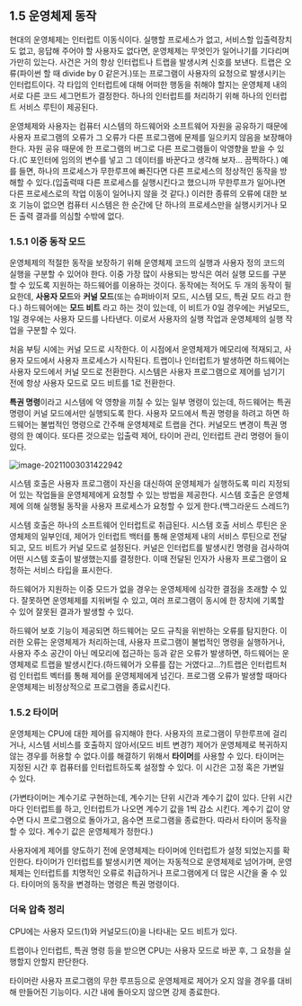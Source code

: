 ## 1.5 운영체제 동작

현대의 운영체제는 인터럽트 이동식이다. 실행할 프로세스가 없고, 서비스할 입출력장치도 없고, 응답해 주어야 할 사용자도 없다면, 운영체제는 무엇인가 일어나기를 기다리며 가만히 있는다. 사건은 거의 항상 인터럽트나 트랩을 발생시켜 신호를 보낸다. 트랩은 오류(파이썬 할 때 divide by 0 같은거.)또는 프로그램이 사용자의 요청으로 발생시키는 인터럽트이다. 각 타입의 인터럽트에 대해 어떠한 행동을 취해야 할지는 운영체제 내의 서로 다른 코드 세그먼트가 결정한다. 하나의 인터럽트를 처리하기 위해 하나의 인터럽트 서비스 루틴이 제공된다.

운영체제와 사용자는 컴퓨터 시스템의 하드웨어와 소프트웨어 자원을 공유하기 때문에 사용자 프로그램의 오류가 그 오류가 다른 프로그램에 문제를 일으키지 않음을 보장해야 한다. 자원 공유 때문에 한 프로그램의 버그로 다른 프로그램들이 악영향을 받을 수 있다.(C 포인터에 임의의 변수를 넣고 그 데이터를 바꾼다고 생각해 보자... 끔찍하다.) 예를 들면, 하나의 프로세스가 무한루프에 빠진다면 다른 프로세스의 정상적인 동작을 방해할 수 있다.(입출력때 다른 프로세스를 실행시킨다고 했으니까 무한루프가 일어나면 다른 프로세스로의 작업 이동이 일어나지 않을 것 같다.) 이러한 종류의 오류에 대한 보호 기능이 없으면 컴퓨터 시스템은 한 순간에 단 하나의 프로세스만을 실행시키거나 모든 출력 결과를 의심할 수밖에 없다.

### 1.5.1 이중 동작 모드

운영체제의 적절한 동작을 보장하기 위해 운영체제 코드의 실행과 사용자 정의 코드의 실행을 구분할 수 있어야 한다. 이중 가장 많이 사용되는 방식은 여러 실행 모드를 구분할 수 있도록 지원하는 하드웨어를 이용하는 것이다. 동작에는 적어도 두 개의 동작이 필요한데, **사용자 모드**와 **커널 모드**(또는 슈퍼바이저 모드, 시스템 모드, 특권 모드 라고 한다.) 하드웨어에는 **모드 비트** 라고 하는 것이 있는데, 이 비트가 0일 경우에는 커널모드, 1일 경우에는 사용자 모드를 나타낸다. 이로서 사용자의 실행 작업과 운영체제의 실행 작업을 구분할 수 있다.

처음 부팅 시에는 커널 모드로 시작한다. 이 시점에서 운영체제가 메모리에 적재되고, 사용자 모드에서 사용자 프로세스가 시작된다. 트랩이나 인터럽트가 발생하면 하드웨어는 사용자 모드에서 커널 모드로 전환한다. 시스템은 사용자 프로그램으로 제어를 넘기기 전에 항상 사용자 모드로 모드 비트를 1로 전환한다.

**특권 명령**이라고 시스템에 악 영향을 끼칠 수 있는 일부 명령이 있는데, 하드웨어는 특권 명령이 커널 모드에서만 실행되도록 한다. 사용자 모드에서 특권 명령을 하려고 하면  하드웨어는 불법적인 명령으로 간주해 운영체제로 트랩을 건다. 커널모드 변경이 특권 명령의 한 예이다. 또다른 것으로는 입출력 제어, 타이머 관리, 인터럽트 관리 명령어 들이 있다.

![image-20211003031422942](C:\Users\moony\AppData\Roaming\Typora\typora-user-images\image-20211003031422942.png)

시스템 호출은 사용자 프로그램이 자신을 대신하여 운영체제가 실행하도록 미리 지정되어 있는 작업들을 운영체제에게 요청할 수 있는 방법을 제공한다. 시스템 호출은 운영체제에 의해 실행될 동작을 사용자 프로세스가 요청할 수 있게 한다.(백그라운드 스레드?)

시스템 호출은 하나의 소프트웨어 인터럽트로 취급된다. 시스템 호출 서비스 루틴은 운영체제의 일부인데, 제어가 인터럽트 백터를 통해 운영체제 내의 서비스 루틴으로 전달되고, 모드 비트가 커널 모드로 설정된다. 커널은 인터럽트를 발생시킨 명령을 검사하여 어떤 시스템 호출이 발생했는지를 결정한다. 이때 전달된 인자가 사용자 프로그램이 요청하는 서비스 타입을 표시한다.

하드웨어가 지원하는 이중 모드가 없을 경우는 운영체제에 심각한 결점을 초래할 수 있다. 잘못하면 운영체제를 지워버릴 수 있고, 여러 프로그램이 동시에 한 장치에 기록할 수 있어 잘못된 결과가 발생할 수 있다.

하드웨어 보호 기능이 제공되면 하드웨어는 모드 규칙을 위반하는 오류를 탐지한다. 이러한 오류는 운영체제가 처리하는데, 사용자 프로그램이 불법적인 명령을 실행하거나, 사용자 주소 공간이 아닌 메모리에 접근하는 등과 같은 오류가 발생하면, 하드웨어는 운영체제로 트랩을 발생시킨다.(하드웨어가 오류를 잡는 거였다고...?)트랩은 인터럽트처럼 인터럽트 벡터를 통해 제어를 운영체제에게 넘긴다. 프로그램 오류가 발생할 때마다 운영체제는 비정상적으로 프로그램을 종료시킨다.

### 1.5.2 타이머

운영체제는 CPU에 대한 제어를 유지해야 한다. 사용자의 프로그램이 무한루프에 걸리거나, 시스템 서비스를 호출하지 않아서(모드 비트 변경?) 제어가 운영체제로 복귀하지 않는 경우를 허용할 수 없다.이를 해결하기 위해서 **타이머**를 사용할 수 있다. 타이머는 지정된 시간 후 컴퓨터를 인터럽트하도록 설정할 수 있다. 이 시간은 고정 혹은 가변일 수 있다. 

(가변타이머는 계수기로 구현하는데, 계수기는 단위 시간과 계수기 값이 있다. 단위 시간마다 인터럽트를 하고, 인터럽트가 나오면 계수기 값을 1씩 감소 시킨다. 계수기 값이 양수면 다시 프로그램으로 돌아가고, 음수면 프로그램을 종료한다. 따라서 타이머 동작을 할 수 있다. 계수기 값은 운영체제가 정한다.)

사용자에게 제어를 양도하기 전에 운영체제는 타이머에 인터럽트가 설정 되었는지를 확인한다. 타이머가 인터럽트를 발생시키면 제어는 자동적으로 운영체제로 넘어가며, 운영체제는 인터럽트를 치명적인 오류로 취급하거나 프로그램에게 더 많은 시간을 줄 수 있다. 타이머의 동작을 변경하는 명령은 특권 명령이다.

###  더욱 압축 정리

CPU에는 사용자 모드(1)와 커널모드(0)을 나타내는 모드 비트가 있다.

트랩이나 인터럽트, 특권 명령 등을 받으면 CPU는 사용자 모드로 바꾼 후, 그 요청을 실행할지 안할지 판단한다.

타이머란 사용자 프로그램의 무한 루프등으로 운영체제로 제어가 오지 않을 경우를 대비해 만들어진 기능이다. 시간 내에 돌아오지 않으면 강제 종료한다.





